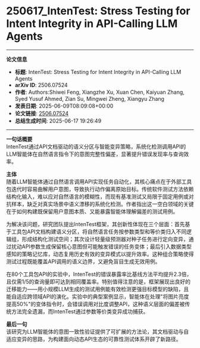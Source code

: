 # 250617_IntenTest: Stress Testing for Intent Integrity in API-Calling LLM Agents

---
**论文信息**

- **标题**: IntenTest: Stress Testing for Intent Integrity in API-Calling LLM Agents
- **arXiv ID**: 2506.07524
- **作者**: Authors:Shiwei Feng, Xiangzhe Xu, Xuan Chen, Kaiyuan Zhang, Syed Yusuf Ahmed, Zian Su, Mingwei Zheng, Xiangyu Zhang
- **发表日期**: 2025-06-09T08:09:08+00:00
- **论文链接**: [2506.07524](https://arxiv.org/abs/2506.07524)
- **总结生成时间**: 2025-06-17 19:26:49

---

**一句话概要**  
IntenTest通过API文档驱动的语义分区与智能变异策略，系统化检测调用API的LLM智能体在自然语言指令下的意图完整性偏差，显著提升错误发现率与查询效率。

**主体**  
随着LLM智能体通过自然语言调用API实现任务自动化，其核心痛点在于外部工具包迭代时容易曲解用户意图，导致执行动作偏离原始目标。传统软件测试方法依赖结构化输入，难以应对自然语言的模糊性，而现有基准测试又局限于固定用例或对抗样本，缺乏对真实场景中语义漂移的系统化检测。作者指出这一空白领域的关键在于如何构建既保留用户意图本质、又能暴露智能体理解偏差的测试用例。

为解决该问题，研究团队提出IntenTest框架，其创新性体现在三个层面：首先基于工具包API文档构建语义分区，将自然语言任务按参数类型和等价类归入不同逻辑组，形成结构化测试空间；其次设计轻量级预测器对种子任务进行定向变异，通过扰动API参数生成保留核心意图但可能触发错误的任务变体；最后引入数据类型感知的策略记忆库，动态复用历史有效的变异模式以提升效率。这种组合策略使得测试过程既能覆盖API调用的语义边界，又避免盲目生成无效用例。

在80个工具包API的实验中，IntenTest的错误暴露率比基线方法平均提升2.3倍，且仅需1/5的查询量即可达到相同覆盖率。特别值得注意的是，框架展现出良好的迁移能力——用小规模LLM生成的测试用例能有效检测更强目标模型的缺陷，且能自适应跨领域API的演化。实验中的典型案例显示，智能体在处理"将图片亮度提高50%"的变体指令时，会错误调用对比度调整API，这种语义层面的偏差被传统方法完全遗漏，而IntenTest通过参数等价类变异成功捕获。

**最后一句**  
该研究为LLM智能体的意图一致性验证提供了可扩展的方法论，其文档驱动与自适应变异的思路，为构建面向动态API生态的可靠性测试体系开辟了新路径。